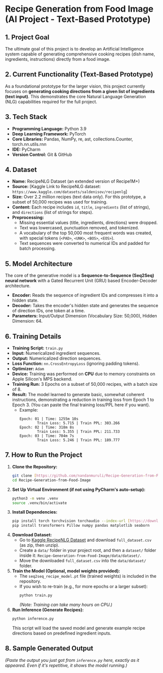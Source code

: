 # Recipe Generation from Food Image (AI Project - Text-Based Prototype)

## 1. Project Goal
The ultimate goal of this project is to develop an Artificial Intelligence system capable of generating comprehensive cooking recipes (dish name, ingredients, instructions) directly from a food image.

## 2. Current Functionality (Text-Based Prototype)
As a foundational prototype for the larger vision, this project currently focuses on **generating cooking directions from a given list of ingredients (text input)**. This demonstrates the core Natural Language Generation (NLG) capabilities required for the full project.

## 3. Tech Stack
* **Programming Language:** Python 3.9
* **Deep Learning Framework:** PyTorch
* **Core Libraries:** Pandas, NumPy, re, ast, collections.Counter, torch.nn.utils.rnn
* **IDE:** PyCharm
* **Version Control:** Git & GitHub

## 4. Dataset
* **Name:** RecipeNLG Dataset (an extended version of Recipe1M+)
* **Source:** [Kaggle Link to RecipeNLG dataset: `https://www.kaggle.com/datasets/saldenisov/recipenlg`]
* **Size:** Over 2.2 million recipes (text data only). For this prototype, a subset of 50,000 recipes was used for training.
* **Content:** Each recipe includes `id`, `title`, `ingredients` (list of strings), and `directions` (list of strings for steps).
* **Preprocessing:**
    * Missing essential values (title, ingredients, directions) were dropped.
    * Text was lowercased, punctuation removed, and tokenized.
    * A vocabulary of the top 50,000 most frequent words was created, with special tokens (`<PAD>`, `<UNK>`, `<BOS>`, `<EOS>`).
    * Text sequences were converted to numerical IDs and padded for batch processing.

## 5. Model Architecture
The core of the generative model is a **Sequence-to-Sequence (Seq2Seq) neural network** with a Gated Recurrent Unit (GRU) based Encoder-Decoder architecture.
* **Encoder:** Reads the sequence of ingredient IDs and compresses it into a hidden state.
* **Decoder:** Takes the encoder's hidden state and generates the sequence of direction IDs, one token at a time.
* **Parameters:** Input/Output Dimension (Vocabulary Size: 50,000), Hidden Dimension: 64.

## 6. Training Details
* **Training Script:** `train.py`
* **Input:** Numericalized ingredient sequences.
* **Output:** Numericalized direction sequences.
* **Loss Function:** `nn.CrossEntropyLoss` (ignoring padding tokens).
* **Optimizer:** `Adam`
* **Device:** Training was performed on **CPU** due to memory constraints on Apple Silicon's MPS backend.
* **Training Run:** 3 Epochs on a subset of 50,000 recipes, with a batch size of 8.
* **Result:** The model learned to generate basic, somewhat coherent instructions, demonstrating a reduction in training loss from Epoch 1 to Epoch 3. (You can paste the final training loss/PPL here if you want).
    * Example:
        ```
        Epoch: 01 | Time: 1255m 10s
                Train Loss: 5.715 | Train PPL: 303.266
        Epoch: 02 | Time: 318m 8s
                Train Loss: 5.355 | Train PPL: 211.733
        Epoch: 03 | Time: 704m 7s
                Train Loss: 5.246 | Train PPL: 189.777
        ```

## 7. How to Run the Project
1.  **Clone the Repository:**
    ```bash
    git clone [https://github.com/nandanmuruli/Recipe-Generation-from-Food-Image.git](https://github.com/nandanmuruli/Recipe-Generation-from-Food-Image.git)
    cd Recipe-Generation-from-Food-Image
    ```
2.  **Set Up Virtual Environment (if not using PyCharm's auto-setup):**
    ```bash
    python3 -m venv .venv
    source .venv/bin/activate
    ```
3.  **Install Dependencies:**
    ```bash
    pip install torch torchvision torchaudio --index-url [https://download.pytorch.org/whl/cpu](https://download.pytorch.org/whl/cpu)
    pip install transformers Pillow numpy pandas matplotlib seaborn
    ```
4.  **Download Dataset:**
    * Go to [Kaggle RecipeNLG Dataset](https://www.kaggle.com/datasets/saldenisov/recipenlg) and download `full_dataset.csv` (as zip, then unzip).
    * Create a `data/` folder in your project root, and then a `dataset/` folder inside it: `Recipe-Generation-from-Food-Image/data/dataset/`.
    * Move the downloaded `full_dataset.csv` into the `data/dataset/` folder.
5.  **Train the Model (Optional, model weights provided):**
    * The `seq2seq_recipe_model.pt` file (trained weights) is included in the repository.
    * If you wish to re-train (e.g., for more epochs or a larger subset):
        ```bash
        python train.py
        ```
        *(Note: Training can take many hours on CPU.)*
6.  **Run Inference (Generate Recipes):**
    ```bash
    python inference.py
    ```
    This script will load the saved model and generate example recipe directions based on predefined ingredient inputs.

## 8. Sample Generated Output
*(Paste the output you just got from `inference.py` here, exactly as it appeared. Even if it's repetitive, it shows the model running.)*